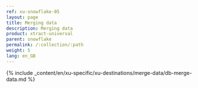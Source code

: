 ```yaml
---
ref: xu-snowflake-05
layout: page
title: Merging data
description: Merging data
product: xtract-universal
parent: snowflake
permalink: /:collection/:path
weight: 5
lang: en_GB
---
```


{% include _content/en/xu-specific/xu-destinations/merge-data/db-merge-data.md  %}
